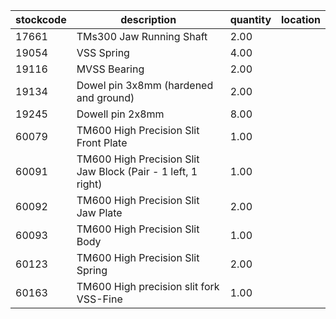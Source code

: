 |stockcode|description|quantity|location|
|---------|-----------|--------|--------|
|17661|TMs300 Jaw Running Shaft|2.00||
|19054|VSS Spring|4.00||
|19116|MVSS Bearing|2.00||
|19134|Dowel pin 3x8mm (hardened and ground)|2.00||
|19245|Dowell pin 2x8mm|8.00||
|60079|TM600 High Precision Slit Front Plate|1.00||
|60091|TM600 High Precision Slit Jaw Block (Pair - 1 left, 1 right)|1.00||
|60092|TM600 High Precision Slit Jaw Plate|2.00||
|60093|TM600 High Precision Slit Body|1.00||
|60123|TM600 High Precision Slit Spring|2.00||
|60163|TM600 High precision slit fork VSS-Fine|1.00||
